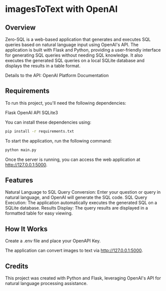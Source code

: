 # imagesToText with OpenAI



## Overview
Zero-SQL is a web-based application that generates and executes SQL queries based on natural language input using OpenAI's API. The application is built with Flask and Python, providing a user-friendly interface for generating SQL queries without needing SQL knowledge. It also executes the generated SQL queries on a local SQLite database and displays the results in a table format.

Details to the API: OpenAI Platform Documentation

## Requirements
To run this project, you'll need the following dependencies:

Flask
OpenAI API
SQLite3

You can install these dependencies using:

```bash
pip install -r requirements.txt
```


To start the application, run the following command:

```bash
python main.py
```

Once the server is running, you can access the web application at http://127.0.0.1:5000.


## Features
Natural Language to SQL Query Conversion: Enter your question or query in natural language, and OpenAI will generate the SQL code.
SQL Query Execution: The application automatically executes the generated SQL on a SQLite database.
Results Display: The query results are displayed in a formatted table for easy viewing.

## How It Works
Create a .env file and place your OpenAPI Key.

The application can convert images to text via http://127.0.0.1:5000.


## Credits
This project was created with Python and Flask, leveraging OpenAI's API for natural language processing assistance.

